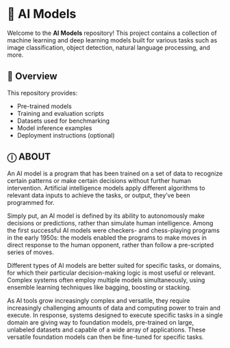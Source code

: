 # 🧠 AI Models

Welcome to the **AI Models** repository! This project contains a collection of machine learning and deep learning models built for various tasks such as image classification, object detection, natural language processing, and more.

## 🚀 Overview

This repository provides:

- Pre-trained models
- Training and evaluation scripts
- Datasets used for benchmarking
- Model inference examples
- Deployment instructions (optional)

## ⓘ ABOUT

An AI model is a program that has been trained on a set of data to recognize certain patterns or make certain decisions without further human intervention. Artificial intelligence models apply different algorithms to relevant data inputs to achieve the tasks, or output, they’ve been programmed for.

Simply put, an AI model is defined by its ability to autonomously make decisions or predictions, rather than simulate human intelligence. Among the first successful AI models were checkers- and chess-playing programs in the early 1950s: the models enabled the programs to make moves in direct response to the human opponent, rather than follow a pre-scripted series of moves.

Different types of AI models are better suited for specific tasks, or domains, for which their particular decision-making logic is most useful or relevant. Complex systems often employ multiple models simultaneously, using ensemble learning techniques like bagging, boosting or stacking.

As AI tools grow increasingly complex and versatile, they require increasingly challenging amounts of data and computing power to train and execute. In response, systems designed to execute specific tasks in a single domain are giving way to foundation models, pre-trained on large, unlabeled datasets and capable of a wide array of applications. These versatile foundation models can then be fine-tuned for specific tasks.

